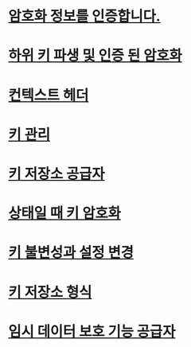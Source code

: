 # [암호화 정보를 인증합니다.](authenticated-encryption-details.md)
# [하위 키 파생 및 인증 된 암호화](subkeyderivation.md)
# [컨텍스트 헤더](context-headers.md)
# [키 관리](key-management.md)
# [키 저장소 공급자](key-storage-providers.md)
# [상태일 때 키 암호화](key-encryption-at-rest.md)
# [키 불변성과 설정 변경](key-immutability.md)
# [키 저장소 형식](key-storage-format.md)
# [임시 데이터 보호 기능 공급자](key-storage-ephemeral.md)

